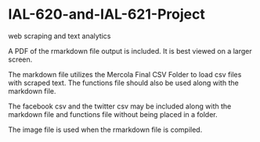 # IAL-620-and-IAL-621-Project
web scraping and text analytics

A PDF of the rmarkdown file output is included. It is best viewed on a larger screen.

The markdown file utilizes the Mercola Final CSV Folder to load csv files with scraped text. The functions file should also be used along with the markdown file.

The facebook csv and the twitter csv may be included along with the markdown file and functions file without being placed in a folder.

The image file is used when the rmarkdown file is compiled.
